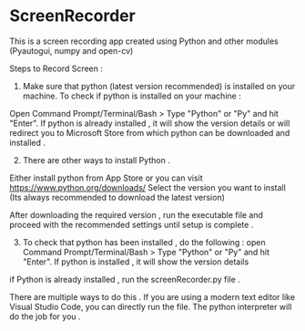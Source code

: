 # ScreenRecorder

This is a screen recording app created using Python and other modules (Pyautogui, numpy and open-cv)

Steps to Record Screen :

1. Make sure that python (latest version recommended) is installed on your machine.
To check if python is installed on your machine :

Open Command Prompt/Terminal/Bash > Type "Python" or "Py" and hit "Enter".
If python is already installed , it will show the version details or will redirect you to Microsoft  Store from which python can be downloaded and installed .

2. There are other ways to install Python .

Either install python from App Store or you can visit https://www.python.org/downloads/
Select the version you want to install (Its always recommended to download the latest version)

After downloading the required version , run the executable file and proceed with the recommended settings until setup is complete .

3. To check that python has been installed , do the following : 
open Command Prompt/Terminal/Bash > Type "Python" or "Py" and hit "Enter".
If python is  installed , it will show the version details

if Python is already installed , run the screenRecorder.py file .

There are multiple ways to do this .
If you are using a modern text editor like Visual Studio Code, you can directly run the file.
The python interpreter will do the job for you .
